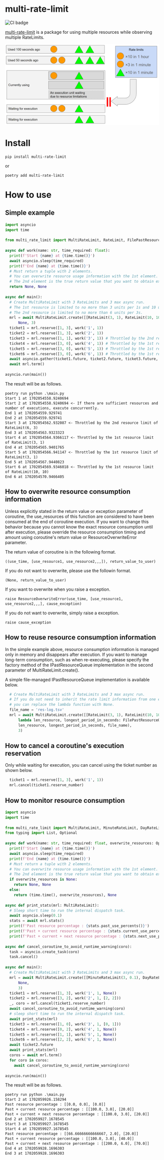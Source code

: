 multi-rate-limit
================

![CI badge](https://github.com/largetownsky/multi-rate-limit/actions/workflows/python-package.yml/badge.svg)

[multi-rate-limit](https://largetownsky.github.io/multi-rate-limit/) is a package for using multiple resources while observing multiple RateLimits.

![multi-rate-limit image](multi-rate-limit.png)

# Install

```
pip install multi-rate-limit
```
or
```
poetry add multi-rate-limit
```

# How to use

## Simple example

```py:main.py
import asyncio
import time

from multi_rate_limit import MultiRateLimit, RateLimit, FilePastResourceQueue

async def work(name: str, time_required: float):
  print(f'Start {name} at {time.time()}')
  await asyncio.sleep(time_required)
  print(f'End {name} at {time.time()}')
  # Must return a tuple with 2 elements.
  # You can overwrite resource usage information with the 1st element.
  # The 2nd element is the true return value that you want to obtain externally.
  return None, None

async def main():
  # Create MultiRateLimit with 3 RateLimits and 3 max async run.
  # The 1st resource is limited to no more than 3 units per 1s and 10 units in 10s.
  # The 2nd resource is limited to no more than 6 units per 3s.
  mrl = await MultiRateLimit.create([[RateLimit(3, 1), RateLimit(10, 10)], [RateLimit(6, 3)]],
      None, 3)
  ticket1 = mrl.reserve([1, 3], work('1', 1))
  ticket2 = mrl.reserve([1, 3], work('2', 1))
  ticket3 = mrl.reserve([1, 1], work('3', 1)) # Throttled by the 2nd resource limit of RateLimit(6, 3)
  ticket4 = mrl.reserve([3, 0], work('4', 1)) # Throttled by the 1st resource limit of RateLimit(3, 1)
  ticket5 = mrl.reserve([3, 0], work('5', 1)) # Throttled by the 1st resource limit of RateLimit(3, 1)
  ticket6 = mrl.reserve([3, 0], work('6', 1)) # Throttled by the 1st resource limit of RateLimit(10, 10)
  await asyncio.gather(ticket1.future, ticket2.future, ticket3.future, ticket4.future, ticket5.future, ticket6.future)
  await mrl.term()

asyncio.run(main())
```
The result will be as follows.
```
poetry run python .\main.py
Start 1 at 1702054558.9240694
Start 2 at 1702054558.9240694 <- If there are sufficient resources and number of executions, execute concurrently.
End 1 at 1702054559.929741
End 2 at 1702054559.929741
Start 3 at 1702054562.932087 <- Throttled by the 2nd resource limit of RateLimit(6, 3)
End 3 at 1702054563.9323323
Start 4 at 1702054564.9366117 <- Throttled by the 1st resource limit of RateLimit(3, 1)
End 4 at 1702054565.9401765
Start 5 at 1702054566.941147 <- Throttled by the 1st resource limit of RateLimit(3, 1)
End 5 at 1702054567.9440823
Start 6 at 1702054569.9346018 <- Throttled by the 1st resource limit of RateLimit(10, 10)
End 6 at 1702054570.9466405
```

## How to overwrite resource consumption information

Unless explicitly stated in the return value or exception parameter of coroutine,
the use_resources of this function are considered to have been consumed at the end of coroutine execution.
If you want to change this behavior because you cannot know the exact resource consumption until after execution,
please override the resource consumption timing and amount using coroutine's return value or ResourceOverwriteError parameter.

The return value of coroutine is in the following format.
```
((use_time, [use_resource1, use_resource2,,,]), return_value_to_user)
```
If you do not want to overwrite, please use the followin format.
```
(None, return_value_to_user)
```

If you want to overwrite when you raise a exception.
```
raise ResourceOverwriteError(use_time, [use_resource1, use_resource2,,,], cause_exception)
```
If you do not want to overwrite, simply raise a exception.
```
raise cause_exception
```

## How to reuse resource consumption information

In the simple example above, resource consumption information is managed only in memory and disappears after execution.
If you want to manage long-term consumption, such as when re-executing,
please specify the factory method of the IPastResourceQueue implementation in the second parameter of MultiRateLimit.create().

A simple file-managed IPastResourceQueue implementation is available below.
```py
  # Create MultiRateLimit with 3 RateLimits and 3 max async run.
  # If you do not need to inherit the rate limit information from one execution to another via a file,
  # you can replace the lambda function with None.
  file_name = 'res-log.tsv'
  mrl = await MultiRateLimit.create([[RateLimit(3, 1), RateLimit(10, 10)], [RateLimit(6, 3)]],
      lambda len_resource, longest_period_in_seconds: FilePastResourceQueue.create(
      len_resource, longest_period_in_seconds, file_name),
      3)
```

## How to cancel a coroutine's execution reservation

Only while waiting for execution, you can cancel using the ticket number as shown below.
```py
  ticket1 = mrl.reserve([1, 3], work('1', 1))
  mrl.cancel(ticket1.reserve_number)
```

## How to monitor resource consumption

```py:main.py
import asyncio
import time

from multi_rate_limit import MultiRateLimit, MinuteRateLimit, DayRateLimit, FilePastResourceQueue
from typing import List, Optional

async def work(name: str, time_required: float, overwrite_resources: Optional[List[int]]):
  print(f'Start {name} at {time.time()}')
  await asyncio.sleep(time_required)
  print(f'End {name} at {time.time()}')
  # Must return a tuple with 2 elements.
  # You can overwrite resource usage information with the 1st element.
  # The 2nd element is the true return value that you want to obtain externally.
  if overwrite_resources is None:
    return None, None
  else:
    return (time.time(), overwrite_resources), None

async def print_stats(mrl: MultiRateLimit):
  # Sleep short time to run the internal dispatch task.
  await asyncio.sleep(0.1)
  stats = await mrl.stats()
  print(f'Past resource percentage : {stats.past_use_percents()}')
  print(f'Past + current resource percentage : {stats.current_use_percents()}')
  print(f'Past + current + next resource percentage : {stats.next_use_percents()}')

async def cancel_coroutine_to_avoid_runtime_warning(coro):
  task = asyncio.create_task(coro)
  task.cancel()

async def main():
  # Create MultiRateLimit with 3 RateLimits and 3 max async run.
  mrl = await MultiRateLimit.create([[MinuteRateLimit(3, 0.1), DayRateLimit(100)], [MinuteRateLimit(10)]],
      None,
      3)
  ticket1 = mrl.reserve([1, 3], work('1', 1, None))
  ticket2 = mrl.reserve([3, 2], work('2', 1, [2, 2]))
  _, coro = mrl.cancel(ticket1.reserve_number)
  await cancel_coroutine_to_avoid_runtime_warning(coro)
  # sleep short time to run the internal dispatch task.
  await print_stats(mrl)
  ticket3 = mrl.reserve([1, 0], work('3', 1, [0, 1]))
  ticket4 = mrl.reserve([0, 2], work('4', 1, None))
  ticket5 = mrl.reserve([1, 1], work('5', 1, None))
  ticket6 = mrl.reserve([2, 2], work('6', 1, None))
  await ticket2.future
  await print_stats(mrl)
  coros = await mrl.term()
  for coro in coros:
    await cancel_coroutine_to_avoid_runtime_warning(coro)

asyncio.run(main())
```
The result will be as follows.
```
poetry run python .\main.py
Start 2 at 1702059926.158294
Past resource percentage : [[0.0, 0.0], [0.0]]
Past + current resource percentage : [[100.0, 3.0], [20.0]]
Past + current + next resource percentage : [[100.0, 3.0], [20.0]]
End 2 at 1702059927.1678545
Start 3 at 1702059927.1678545
Start 4 at 1702059927.1678545
Past resource percentage : [[66.66666666666667, 2.0], [20.0]]
Past + current resource percentage : [[100.0, 3.0], [40.0]]
Past + current + next resource percentage : [[200.0, 6.0], [70.0]]
End 4 at 1702059928.1696303
End 3 at 1702059928.1696303
```
